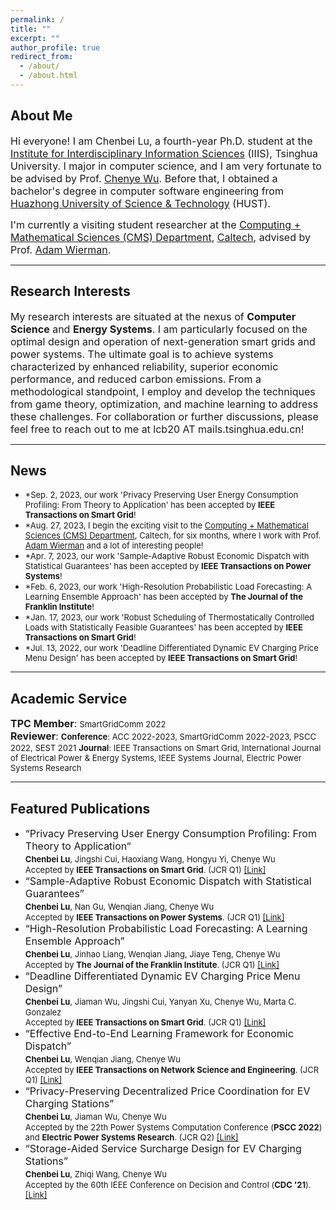 ```yaml
---
permalink: /
title: ""
excerpt: ""
author_profile: true
redirect_from: 
  - /about/
  - /about.html
---
```


## About Me ##
<font size=3>Hi everyone! I am Chenbei Lu, a fourth-year Ph.D. student at the <a href="https://iiis.tsinghua.edu.cn/en/about/" target="_blank">Institute for Interdisciplinary Information Sciences</a> (IIIS), Tsinghua University. I major in computer science, and I am very fortunate to be advised by Prof. <a href="http://www.wuchenye.cn/" target="_blank">Chenye Wu</a>. Before that, I obtained a bachelor's degree in computer software engineering from <a href="https://english.hust.edu.cn/" target="_blank">Huazhong University of Science & Technology</a> (HUST).</font>

<font size=3>I'm currently a visiting student researcher at the <a href="https://www.cms.caltech.edu/" target="_blank">Computing + Mathematical Sciences (CMS) Department</a>, <a href="https://www.caltech.edu/" target="_blank">Caltech</a>, advised by Prof. <a href="https://adamwierman.com/" target="_blank">Adam Wierman</a>.</font>

---
## Research Interests ##
<font size=3> 
My research interests are situated at the nexus of <b>Computer Science</b> and <b>Energy Systems</b>. I am particularly focused on the optimal design and operation of next-generation smart grids and power systems. The ultimate goal is to achieve systems characterized by enhanced reliability, superior economic performance, and reduced carbon emissions. From a methodological standpoint, I employ and develop the techniques from game theory, optimization, and machine learning to address these challenges. For collaboration or further discussions, please feel free to reach out to me at lcb20 AT mails.tsinghua.edu.cn!</font>

---
## News ##
<ul>
  <li><font size=2>*Sep. 2, 2023, our work 'Privacy Preserving User Energy Consumption Profiling: From Theory to Application' has been accepted by <b>IEEE Transactions on Smart Grid</b>!</font> </li>
<li><font size=2>*Aug. 27, 2023, I begin the exciting visit to the <a href="https://www.cms.caltech.edu/" target="_blank">Computing + Mathematical Sciences (CMS) Department</a>, Caltech, for six months, where I work with Prof. <a href="https://adamwierman.com/" target="_blank">Adam Wierman</a> and a lot of interesting people!</font> </li>
<li><font size=2>*Apr. 7, 2023, our work 'Sample-Adaptive Robust Economic Dispatch with Statistical Guarantees' has been accepted by <b>IEEE Transactions on Power Systems</b>!</font> </li>
<li><font size=2>*Feb. 6, 2023, our work 'High-Resolution Probabilistic Load Forecasting: A Learning Ensemble Approach' has been accepted by <b>The Journal of the Franklin Institute</b>!</font> </li>
<li><font size=2>*Jan. 17, 2023, our work 'Robust Scheduling of Thermostatically Controlled Loads with Statistically Feasible Guarantees' has been accepted by <b>IEEE Transactions on Smart Grid</b>!</font> </li>
<li><font size=2>*Jul. 13, 2022, our work 'Deadline Differentiated Dynamic EV Charging Price Menu Design' has been accepted by <b>IEEE Transactions on Smart Grid</b>!</font> </li>
</ul>

---
## Academic Service ##
<font size=3><b>TPC Member</b>:</font> <font size=2>SmartGridComm 2022 </font>  <br>
<font size=3><b>Reviewer</b>:</font> <font size=2><b>Conference</b>:  ACC 2022-2023, SmartGridComm 2022-2023, PSCC 2022, SEST 2021</font> <font size=2><b>Journal</b>:  IEEE Transactions on Smart Grid, International Journal of Electrical Power & Energy Systems, IEEE Systems Journal, Electric Power Systems Research </font>
  
---
## Featured Publications ##
<ul>
  <li><font size=3>“Privacy Preserving User Energy Consumption Profiling: From Theory to Application“<font size=3>  <br>
  <font size=2> <b>Chenbei Lu</b>, Jingshi Cui, Haoxiang Wang, Hongyu Yi, Chenye Wu<font size=2> <br>
    <font size=2>Accepted by <b>IEEE Transactions on Smart Grid</b>. (JCR Q1)<font size=2>  <a href="https://ieeexplore.ieee.org/document/10251453">[Link]</a>
  <li><font size=3>“Sample-Adaptive Robust Economic Dispatch with Statistical Guarantees”<font size=3>  <br>
    <font size=2> <b>Chenbei Lu</b>, Nan Gu, Wenqian Jiang, Chenye Wu<font size=2> <br>
    <font size=2>Accepted by <b>IEEE Transactions on Power Systems</b>. (JCR Q1)<font size=2> <a href="https://ieeexplore.ieee.org/document/10102582">[Link]</a>
  <li><font size=3>“High-Resolution Probabilistic Load Forecasting: A Learning Ensemble Approach”<font size=3>  <br>
    <font size=2> <b>Chenbei Lu</b>, Jinhao Liang, Wenqian Jiang, Jiaye Teng, Chenye Wu<font size=2> <br>
    <font size=2>Accepted by <b>The Journal of the Franklin Institute</b>. (JCR Q1)<font size=2> <a href="https://www.sciencedirect.com/science/article/abs/pii/S0016003223000911">[Link]</a>
  <li><font size=3>“Deadline Differentiated Dynamic EV Charging Price Menu Design”<font size=3>  <br>
    <font size=2> <b>Chenbei Lu</b>, Jiaman Wu, Jingshi Cui, Yanyan Xu, Chenye Wu, Marta C. Gonzalez<font size=2> <br>
    <font size=2>Accepted by <b>IEEE Transactions on Smart Grid</b>. (JCR Q1)<font size=2> <a href="https://ieeexplore.ieee.org/document/9840998">[Link]</a>
      <li><font size=3>“Effective End-to-End Learning Framework for Economic Dispatch”<font size=3>  <br>
    <font size=2> <b>Chenbei Lu</b>, Wenqian Jiang, Chenye Wu<font size=2> <br>
    <font size=2>Accepted by <b>IEEE Transactions on Network Science and Engineering</b>. (JCR Q1)<font size=2> <a href="https://ieeexplore.ieee.org/document/9762035">[Link]</a>
      <li><font size=3>“Privacy-Preserving Decentralized Price Coordination for EV Charging Stations”<font size=3>  <br>
    <font size=2><b>Chenbei Lu</b>, Jiaman Wu, Chenye Wu<font size=2> <br>
    <font size=2>Accepted by the 22th Power Systems Computation Conference (<b>PSCC 2022</b>) and <b>Electric Power Systems Research</b>. (JCR Q2)<font size=2> <a href="https://www.sciencedirect.com/science/article/abs/pii/S0378779622005259">[Link]</a>
      <li><font size=3>“Storage-Aided Service Surcharge Design for EV Charging Stations”<font size=3>  <br>
    <font size=2><b>Chenbei Lu</b>, Zhiqi Wang, Chenye Wu<font size=2> <br>
    <font size=2>Accepted by the 60th IEEE Conference on Decision and Control (<b>CDC '21</b>).</font> <a href="https://ieeexplore.ieee.org/document/9683047">[Link]</a>
    








